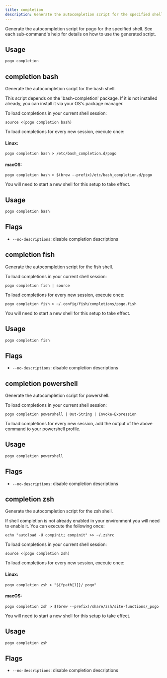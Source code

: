 ```yaml
---
title: completion
description: Generate the autocompletion script for the specified shell
---
```


Generate the autocompletion script for pogo for the specified shell.
See each sub-command's help for details on how to use the generated script.


## Usage

```bash
pogo completion
```

## completion bash

Generate the autocompletion script for the bash shell.

This script depends on the 'bash-completion' package.
If it is not installed already, you can install it via your OS's package manager.

To load completions in your current shell session:

	source <(pogo completion bash)

To load completions for every new session, execute once:

#### Linux:

	pogo completion bash > /etc/bash_completion.d/pogo

#### macOS:

	pogo completion bash > $(brew --prefix)/etc/bash_completion.d/pogo

You will need to start a new shell for this setup to take effect.


## Usage

```bash
pogo completion bash
```

## Flags

- `--no-descriptions`: disable completion descriptions

## completion fish

Generate the autocompletion script for the fish shell.

To load completions in your current shell session:

	pogo completion fish | source

To load completions for every new session, execute once:

	pogo completion fish > ~/.config/fish/completions/pogo.fish

You will need to start a new shell for this setup to take effect.


## Usage

```bash
pogo completion fish
```

## Flags

- `--no-descriptions`: disable completion descriptions

## completion powershell

Generate the autocompletion script for powershell.

To load completions in your current shell session:

	pogo completion powershell | Out-String | Invoke-Expression

To load completions for every new session, add the output of the above command
to your powershell profile.


## Usage

```bash
pogo completion powershell
```

## Flags

- `--no-descriptions`: disable completion descriptions

## completion zsh

Generate the autocompletion script for the zsh shell.

If shell completion is not already enabled in your environment you will need
to enable it.  You can execute the following once:

	echo "autoload -U compinit; compinit" >> ~/.zshrc

To load completions in your current shell session:

	source <(pogo completion zsh)

To load completions for every new session, execute once:

#### Linux:

	pogo completion zsh > "${fpath[1]}/_pogo"

#### macOS:

	pogo completion zsh > $(brew --prefix)/share/zsh/site-functions/_pogo

You will need to start a new shell for this setup to take effect.


## Usage

```bash
pogo completion zsh
```

## Flags

- `--no-descriptions`: disable completion descriptions

